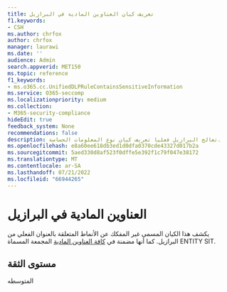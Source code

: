 ```yaml
---
title: تعريف كيان العناوين المادية في البرازيل
f1.keywords:
- CSH
ms.author: chrfox
author: chrfox
manager: laurawi
ms.date: ''
audience: Admin
search.appverid: MET150
ms.topic: reference
f1_keywords:
- ms.o365.cc.UnifiedDLPRuleContainsSensitiveInformation
ms.service: O365-seccomp
ms.localizationpriority: medium
ms.collection:
- M365-security-compliance
hideEdit: true
feedback_system: None
recommendations: false
description: تعالج البرازيل فعليا تعريف كيان نوع المعلومات الحساسة.
ms.openlocfilehash: e8a60ee618db3ed1d0dfa0370cde43327d017b2a
ms.sourcegitcommit: 5aed330d8af523f0dffe5e392f1c79f047e38172
ms.translationtype: MT
ms.contentlocale: ar-SA
ms.lasthandoff: 07/21/2022
ms.locfileid: "66944265"
---
```

# <a name="brazil-physical-addresses"></a>العناوين المادية في البرازيل

يكشف هذا الكيان المسمى غير المفكك عن الأنماط المتعلقة بالعنوان الفعلي من البرازيل. كما أنها مضمنة في [كافة العناوين المادية](sit-defn-all-physical-addresses.md) المجمعة المسماة ENTITY SIT.

## <a name="confidence-level"></a>مستوى الثقة

المتوسطه